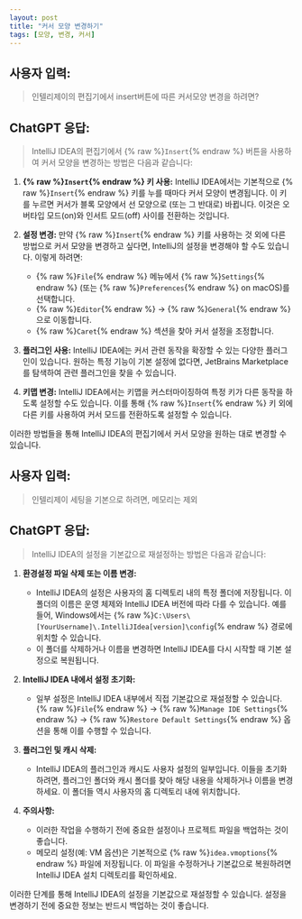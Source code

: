 ```yaml
---
layout: post
title: "커서 모양 변경하기"
tags: [모양, 변경, 커서]
---
```


## 사용자 입력:
> 인텔리제이의 편집기에서 insert버튼에 따른 커서모양 변경을 하려면?

## ChatGPT 응답:
> IntelliJ IDEA의 편집기에서 {% raw %}`Insert`{% endraw %} 버튼을 사용하여 커서 모양을 변경하는 방법은 다음과 같습니다:

1. **{% raw %}`Insert`{% endraw %} 키 사용:** IntelliJ IDEA에서는 기본적으로 {% raw %}`Insert`{% endraw %} 키를 누를 때마다 커서 모양이 변경됩니다. 이 키를 누르면 커서가 블록 모양에서 선 모양으로 (또는 그 반대로) 바뀝니다. 이것은 오버타입 모드(on)와 인서트 모드(off) 사이를 전환하는 것입니다.

2. **설정 변경:** 만약 {% raw %}`Insert`{% endraw %} 키를 사용하는 것 외에 다른 방법으로 커서 모양을 변경하고 싶다면, IntelliJ의 설정을 변경해야 할 수도 있습니다. 이렇게 하려면:
   - {% raw %}`File`{% endraw %} 메뉴에서 {% raw %}`Settings`{% endraw %} (또는 {% raw %}`Preferences`{% endraw %} on macOS)를 선택합니다.
   - {% raw %}`Editor`{% endraw %} → {% raw %}`General`{% endraw %}으로 이동합니다.
   - {% raw %}`Caret`{% endraw %} 섹션을 찾아 커서 설정을 조정합니다.

3. **플러그인 사용:** IntelliJ IDEA에는 커서 관련 동작을 확장할 수 있는 다양한 플러그인이 있습니다. 원하는 특정 기능이 기본 설정에 없다면, JetBrains Marketplace를 탐색하여 관련 플러그인을 찾을 수 있습니다.

4. **키맵 변경:** IntelliJ IDEA에서는 키맵을 커스터마이징하여 특정 키가 다른 동작을 하도록 설정할 수도 있습니다. 이를 통해 {% raw %}`Insert`{% endraw %} 키 외에 다른 키를 사용하여 커서 모드를 전환하도록 설정할 수 있습니다.

이러한 방법들을 통해 IntelliJ IDEA의 편집기에서 커서 모양을 원하는 대로 변경할 수 있습니다.

## 사용자 입력:
> 인텔리제이 세팅을 기본으로 하려면, 메모리는 제외

## ChatGPT 응답:
> IntelliJ IDEA의 설정을 기본값으로 재설정하는 방법은 다음과 같습니다:

1. **환경설정 파일 삭제 또는 이름 변경:**
   - IntelliJ IDEA의 설정은 사용자의 홈 디렉토리 내의 특정 폴더에 저장됩니다. 이 폴더의 이름은 운영 체제와 IntelliJ IDEA 버전에 따라 다를 수 있습니다. 예를 들어, Windows에서는 {% raw %}`C:\Users\[YourUsername]\.IntelliJIdea[version]\config`{% endraw %} 경로에 위치할 수 있습니다.
   - 이 폴더를 삭제하거나 이름을 변경하면 IntelliJ IDEA를 다시 시작할 때 기본 설정으로 복원됩니다.

2. **IntelliJ IDEA 내에서 설정 초기화:**
   - 일부 설정은 IntelliJ IDEA 내부에서 직접 기본값으로 재설정할 수 있습니다. {% raw %}`File`{% endraw %} → {% raw %}`Manage IDE Settings`{% endraw %} → {% raw %}`Restore Default Settings`{% endraw %} 옵션을 통해 이를 수행할 수 있습니다.

3. **플러그인 및 캐시 삭제:**
   - IntelliJ IDEA의 플러그인과 캐시도 사용자 설정의 일부입니다. 이들을 초기화하려면, 플러그인 폴더와 캐시 폴더를 찾아 해당 내용을 삭제하거나 이름을 변경하세요. 이 폴더들 역시 사용자의 홈 디렉토리 내에 위치합니다.

4. **주의사항:**
   - 이러한 작업을 수행하기 전에 중요한 설정이나 프로젝트 파일을 백업하는 것이 좋습니다.
   - 메모리 설정(예: VM 옵션)은 기본적으로 {% raw %}`idea.vmoptions`{% endraw %} 파일에 저장됩니다. 이 파일을 수정하거나 기본값으로 복원하려면 IntelliJ IDEA 설치 디렉토리를 확인하세요.

이러한 단계를 통해 IntelliJ IDEA의 설정을 기본값으로 재설정할 수 있습니다. 설정을 변경하기 전에 중요한 정보는 반드시 백업하는 것이 좋습니다.

